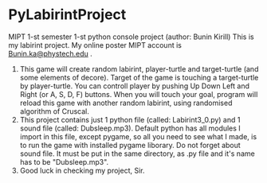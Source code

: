 # PyLabirintProject
MIPT 1-st semester 1-st python console project (author: Bunin Kirill)
This is my labirint project. My online poster MIPT account is Bunin.ka@phystech.edu .
1) This game will create random labirint, player-turtle and target-turtle (and some elements of decore). Target of the game is touching a target-turtle by player-turtle. You can controll player by pushing Up Down Left and Right (or A, S, D, F) buttons. When you will touch your goal, program will reload this game with another random labirint, using randomised algorithm of Cruscal.
2) This project contains just 1 python file (called: Labirint3_0.py) and 1 sound file (called: Dubsleep.mp3). Default python has all modules I import in this file, except pygame, so all you need to see what I made, is to run the game with installed pygame liborary. Do not forget about sound file. It must be put in the same directory, as .py file and it's name has to be "Dubsleep.mp3".
3) Good luck in checking my project, Sir.
